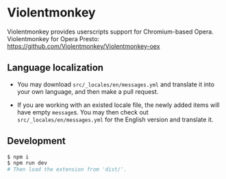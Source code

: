 Violentmonkey
=============

Violentmonkey provides userscripts support for Chromium-based Opera.  
Violentmonkey for Opera Presto: <https://github.com/Violentmonkey/Violentmonkey-oex>

Language localization
---
* You may download `src/_locales/en/messages.yml` and translate it into your
  own language, and then make a pull request.

* If you are working with an existed locale file, the newly added items will
  have empty `message`s.
  You may then check out `src/_locales/en/messages.yml` for the English version
  and translate it.

Development
---
``` sh
$ npm i
$ npm run dev
# Then load the extension from 'dist/'.
```
